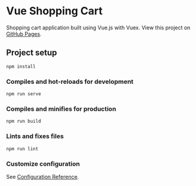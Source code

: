 # Vue Shopping Cart
Shopping cart application built using Vue.js with Vuex. View this project on [GitHub Pages](https://schott-dev.github.io/vue-shopping-cart/).

## Project setup
```
npm install
```

### Compiles and hot-reloads for development
```
npm run serve
```

### Compiles and minifies for production
```
npm run build
```

### Lints and fixes files
```
npm run lint
```

### Customize configuration
See [Configuration Reference](https://cli.vuejs.org/config/).
